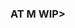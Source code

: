 ### AT M WIP>
<!-- <noscript><a href="https://liberapay.com/omeiro/donate"><img alt="Donate using Liberapay" src="https://liberapay.com/assets/widgets/donate.svg"></a></noscript>
Pffs, intro there sucks much.

**birhaman/birhaman** is a ✨ _special_ ✨ repository because its `README.md` (this file) appears on your GitHub profile.
Here are some ideas to get you started:
- 🔭 I’m currently working on ...
- 🌱 I’m currently learning ...
- 👯 I’m looking to collaborate on ...
- 🤔 I’m looking for help with ...
- 💬 Ask me about ...
- 📫 How to reach me: ...
- 😄 Pronouns: ...
- ⚡ Fun fact: ...
-->
